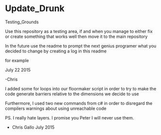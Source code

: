 # Update_Drunk
Testing_Grounds

Use this repository as a testing area, if and when you manage to either fix or create something that works well
then move it to the main repository

In the future use the readme to prompt the next genius programer what you decided to change by creating a log in this readme

for example

July 22 2015

-Chris


I added some for loops into our floormaker script in order to try to make the code generate barriers relative to the dimensions we decide to use

Furthermore, I used two  new commands from c# in order to disregard the compilers warnings about using unreachable code










PS. I really hate layers. I promise you Peter I will never use them. 

- Chris Gallo July 2015
